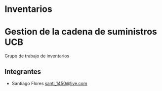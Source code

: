 # Inventarios
# Gestion de la cadena de suministros UCB

Grupo de trabajo de inventarios

## Integrantes

- Santiago Flores <santi_1450@live.com>

